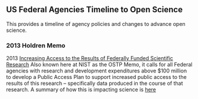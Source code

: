 ## US Federal Agencies Timeline to Open Science 

This provides a timeline of agency policies and changes to advance open science. 

### 2013 Holdren Memo
2013 [Increasing Access to the Results of Federally Funded Scientific Research](https://obamawhitehouse.archives.gov/sites/default/files/microsites/ostp/ostp_public_access_memo_2013.pdf)
Also known here at NIST as the OSTP Memo, it calls for all Federal agencies with research and development expenditures above $100 million to develop a Public Access Plan to support increased public access to the results of this research – specifically data produced in the course of that research. A summary of how this is impacting science is [here](https://obamawhitehouse.archives.gov/blog/2016/02/22/increasing-access-results-federally-funded-science)

